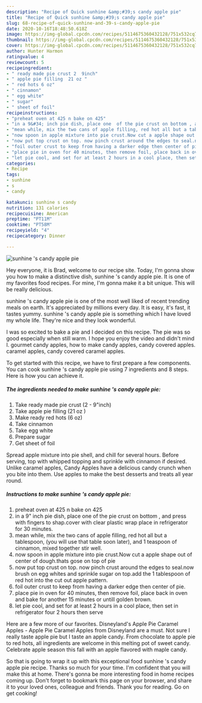 ```yaml
---
description: "Recipe of Quick sunhine &amp;#39;s candy apple pie"
title: "Recipe of Quick sunhine &amp;#39;s candy apple pie"
slug: 68-recipe-of-quick-sunhine-and-39-s-candy-apple-pie
date: 2020-10-16T18:48:50.618Z
image: https://img-global.cpcdn.com/recipes/5114675360432128/751x532cq70/sunhine-s-candy-apple-pie-recipe-main-photo.jpg
thumbnail: https://img-global.cpcdn.com/recipes/5114675360432128/751x532cq70/sunhine-s-candy-apple-pie-recipe-main-photo.jpg
cover: https://img-global.cpcdn.com/recipes/5114675360432128/751x532cq70/sunhine-s-candy-apple-pie-recipe-main-photo.jpg
author: Hunter Harmon
ratingvalue: 4
reviewcount: 5
recipeingredient:
- " ready made pie crust 2  9inch"
- " apple pie filling  21 oz "
- " red hots 6 oz"
- " cinnamon"
- " egg white"
- " sugar"
- " sheet of foil"
recipeinstructions:
- "preheat oven at 425 n bake on 425"
- "in a 9&#34; inch pie dish, place one  of the pie crust on bottom , and press with fingers to shap.cover with clear plastic wrap place in refrigerator for 30 minutes."
- "mean while, mix the two cans of apple filling, red hot all but a tablespoon, (you will use that table soon later), and 1 teaspoon of cinnamon, mixed together stir well."
- "now spoon in apple mixture into pie crust.Now cut a apple shape out of center of dough.thats gose on top of pie"
- "now put top crust on top. now pinch crust around the edges to seal.now brush on egg whites and sprinkle sugar on top.add the 1 tablespoon of red hot into the cut out apple pattern."
- "foil outer crust to keep from having a darker edge then center of pie."
- "place pie in oven for 40 minutes, then remove foil, place back in oven and bake for another 15 minutes or untill golden brown."
- "let pie cool, and set for at least 2 hours in a cool place, then set in  refrigerator four 2 hours then serve"
categories:
- Recipe
tags:
- sunhine
- s
- candy

katakunci: sunhine s candy 
nutrition: 131 calories
recipecuisine: American
preptime: "PT11M"
cooktime: "PT58M"
recipeyield: "4"
recipecategory: Dinner

---
```



![sunhine &#39;s candy apple pie](https://img-global.cpcdn.com/recipes/5114675360432128/751x532cq70/sunhine-s-candy-apple-pie-recipe-main-photo.jpg)

Hey everyone, it is Brad, welcome to our recipe site. Today, I'm gonna show you how to make a distinctive dish, sunhine &#39;s candy apple pie. It is one of my favorites food recipes. For mine, I'm gonna make it a bit unique. This will be really delicious.

sunhine &#39;s candy apple pie is one of the most well liked of recent trending meals on earth. It's appreciated by millions every day. It is easy, it's fast, it tastes yummy. sunhine &#39;s candy apple pie is something which I have loved my whole life. They're nice and they look wonderful.

I was so excited to bake a pie and I decided on this recipe. The pie was so good especially when still warm. I hope you enjoy the video and didn&#39;t mind I. gourmet candy apples, how to make candy apples, candy covered apples. caramel apples, candy covered caramel apples.


To get started with this recipe, we have to first prepare a few components. You can cook sunhine &#39;s candy apple pie using 7 ingredients and 8 steps. Here is how you can achieve it.

<!--inarticleads1-->

##### The ingredients needed to make sunhine &#39;s candy apple pie:

1. Take  ready made pie crust (2 - 9&#34;inch)
1. Take  apple pie filling  (21 oz )
1. Make ready  red hots (6 oz)
1. Take  cinnamon
1. Take  egg white
1. Prepare  sugar
1. Get  sheet of foil


Spread apple mixture into pie shell, and chill for several hours. Before serving, top with whipped topping and sprinkle with cinnamon if desired. Unlike caramel apples, Candy Apples have a delicious candy crunch when you bite into them. Use apples to make the best desserts and treats all year round. 

<!--inarticleads2-->

##### Instructions to make sunhine &#39;s candy apple pie:

1. preheat oven at 425 n bake on 425
1. in a 9&#34; inch pie dish, place one  of the pie crust on bottom , and press with fingers to shap.cover with clear plastic wrap place in refrigerator for 30 minutes.
1. mean while, mix the two cans of apple filling, red hot all but a tablespoon, (you will use that table soon later), and 1 teaspoon of cinnamon, mixed together stir well.
1. now spoon in apple mixture into pie crust.Now cut a apple shape out of center of dough.thats gose on top of pie
1. now put top crust on top. now pinch crust around the edges to seal.now brush on egg whites and sprinkle sugar on top.add the 1 tablespoon of red hot into the cut out apple pattern.
1. foil outer crust to keep from having a darker edge then center of pie.
1. place pie in oven for 40 minutes, then remove foil, place back in oven and bake for another 15 minutes or untill golden brown.
1. let pie cool, and set for at least 2 hours in a cool place, then set in  refrigerator four 2 hours then serve


Here are a few more of our favorites. Disneyland&#39;s Apple Pie Caramel Apples - Apple Pie Caramel Apples from Disneyland are a must. Not sure I really taste apple pie but I taste an apple candy. From chocolate to apple pie to red hots, all ingredients are welcome in this melting pot of sweet candy. Celebrate apple season this fall with an apple flavored with maple candy. 

So that is going to wrap it up with this exceptional food sunhine &#39;s candy apple pie recipe. Thanks so much for your time. I'm confident that you will make this at home. There's gonna be more interesting food in home recipes coming up. Don't forget to bookmark this page on your browser, and share it to your loved ones, colleague and friends. Thank you for reading. Go on get cooking!
